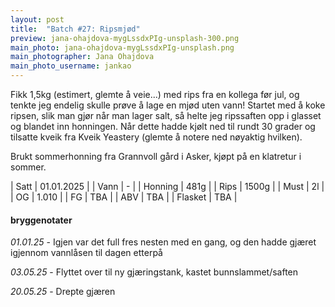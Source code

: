 ```yaml
---
layout: post
title:  "Batch #27: Ripsmjød"
preview: jana-ohajdova-mygLssdxPIg-unsplash-300.png
main_photo: jana-ohajdova-mygLssdxPIg-unsplash.png
main_photographer: Jana Ohajdova
main_photo_username: jankao
---
```


Fikk 1,5kg (estimert, glemte å veie...) med rips fra en kollega før jul, og tenkte jeg endelig skulle prøve å lage en mjød uten vann!
Startet med å koke ripsen, slik man gjør når man lager salt, så helte jeg ripssaften opp i glasset og blandet inn honningen.
Når dette hadde kjølt ned til rundt 30 grader og tilsatte kveik fra Kveik Yeastery (glemte å notere ned nøyaktig hvilken).

Brukt sommerhonning fra Grannvoll gård i Asker, kjøpt på en klatretur i sommer.

| Satt    | 01.01.2025 |
| Vann    | -          |
| Honning | 481g       |
| Rips    | 1500g      |
| Must    | 2l         |
| OG      | 1.010      |
| FG      | TBA        |
| ABV     | TBA        |
| Flasket | TBA        |

#### bryggenotater

*01.01.25* - Igjen var det full fres nesten med en gang, og den hadde gjæret igjennom vannlåsen til dagen etterpå

*03.05.25* - Flyttet over til ny gjæringstank, kastet bunnslammet/saften

*20.05.25* - Drepte gjæren
